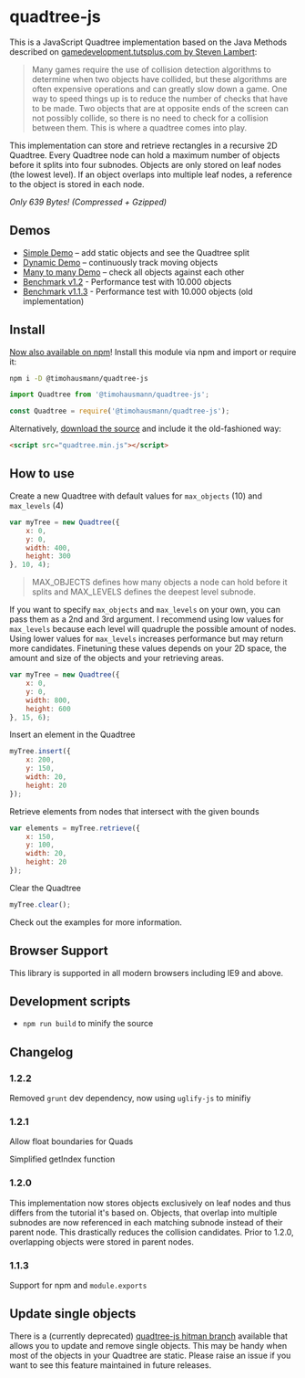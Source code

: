 # quadtree-js

This is a JavaScript Quadtree implementation based on the Java Methods described on [gamedevelopment.tutsplus.com by Steven Lambert](https://gamedevelopment.tutsplus.com/tutorials/quick-tip-use-quadtrees-to-detect-likely-collisions-in-2d-space--gamedev-374):

> Many games require the use of collision detection algorithms to determine when two objects have collided, but these algorithms are often expensive operations and can greatly slow down a game. One way to speed things up is to reduce the number of checks that have to be made. Two objects that are at opposite ends of the screen can not possibly collide, so there is no need to check for a collision between them. This is where a quadtree comes into play.

This implementation can store and retrieve rectangles in a recursive 2D Quadtree. Every Quadtree node can hold a maximum number of objects before it splits into four subnodes. Objects are only stored on leaf nodes (the lowest level). If an object overlaps into multiple leaf nodes, a reference to the object is stored in each node. 

*Only 639 Bytes! (Compressed + Gzipped)*

## Demos

* [Simple Demo](http://timohausmann.de/quadtree.js/simple.html) – add static objects and see the Quadtree split
* [Dynamic Demo](http://timohausmann.de/quadtree.js/dynamic.html) – continuously track moving objects
* [Many to many Demo](http://timohausmann.de/quadtree.js/many.html) – check all objects against each other
* [Benchmark v1.2](http://timohausmann.de/quadtree.js/test-10000-1.2.0.html) - Performance test with 10.000 objects
* [Benchmark v1.1.3](http://timohausmann.de/quadtree.js/test-10000-1.1.3.html) - Performance test with 10.000 objects (old implementation)

## Install

[Now also available on npm](https://www.npmjs.com/package/@timohausmann/quadtree-js)! Install this module via npm and import or require it:

```bash
npm i -D @timohausmann/quadtree-js
```

```javascript
import Quadtree from '@timohausmann/quadtree-js';
```

```javascript
const Quadtree = require('@timohausmann/quadtree-js');
```

Alternatively, [download the source](https://github.com/timohausmann/quadtree-js/archive/master.zip) and include it the old-fashioned way:

```html
<script src="quadtree.min.js"></script>
```

## How to use

Create a new Quadtree with default values for `max_objects` (10) and `max_levels` (4)

```javascript
var myTree = new Quadtree({
	x: 0,
	y: 0,
	width: 400,
	height: 300
}, 10, 4);
```

> MAX_OBJECTS defines how many objects a node can hold before it splits and MAX_LEVELS defines the deepest level subnode.

If you want to specify `max_objects` and `max_levels` on your own, you can pass them as a 2nd and 3rd argument. I recommend using low values for `max_levels` because each level will quadruple the possible amount of nodes. Using lower values for `max_levels` increases performance but may return more candidates. Finetuning these values depends on your 2D space, the amount and size of the objects and your retrieving areas. 

```javascript
var myTree = new Quadtree({
	x: 0,
	y: 0,
	width: 800,
	height: 600
}, 15, 6);
``` 

Insert an element in the Quadtree
```javascript
myTree.insert({
	x: 200,
	y: 150,
	width: 20,
	height: 20
});
```

Retrieve elements from nodes that intersect with the given bounds
```javascript
var elements = myTree.retrieve({
	x: 150,
	y: 100,
	width: 20,
	height: 20
});
```

Clear the Quadtree
```javascript
myTree.clear();
```

Check out the examples for more information.

## Browser Support

This library is supported in all modern browsers including IE9 and above. 

## Development scripts

* `npm run build` to minify the source

## Changelog

### 1.2.2

Removed `grunt` dev dependency, now using `uglify-js` to minifiy

### 1.2.1

Allow float boundaries for Quads

Simplified getIndex function

### 1.2.0

This implementation now stores objects exclusively on leaf nodes and thus differs from the tutorial it's based on. Objects, that overlap into multiple subnodes are now referenced in each matching subnode instead of their parent node. This drastically reduces the collision candidates. Prior to 1.2.0, overlapping objects were stored in parent nodes. 

### 1.1.3

Support for npm and `module.exports`

## Update single objects

There is a (currently deprecated) [quadtree-js hitman branch](https://github.com/timohausmann/quadtree-js/tree/hitman) available that allows you to update and remove single objects. This may be handy when most of the objects in your Quadtree are static. Please raise an issue if you want to see this feature maintained in future releases.